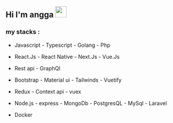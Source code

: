 ## Hi I'm angga <img src="https://raw.githubusercontent.com/MartinHeinz/MartinHeinz/master/wave.gif" width="30px"> 

### my stacks :
- Javascript - Typescript - Golang - Php

- React.Js - React Native - Next.Js - Vue.Js 

- Rest api - GraphQl

- Bootstrap - Material ui - Tailwinds - Vuetify

- Redux - Context api - vuex

- Node.js - express - MongoDb - PostgresQL - MySql - Laravel

- Docker
